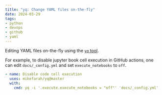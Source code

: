 ```yaml
---
title: "yq: Change YAML files on-the-fly"
date: 2024-03-29
tags:
- python
- devops
- github
- yaml
---
```


Editing YAML files on-the-fly using the [`yq` tool](https://github.com/mikefarah/yq).

For example, to disable jupyter book cell execution in GitHub actions, one can edit `docs/_config.yml` and set `execute_notebooks` to `off`.

```yaml
- name: Disable code cell execution
  uses: mikefarah/yq@master
  with:
    cmd: yq -i '.execute.execute_notebooks = "off"' 'docs/_config.yml'
```
